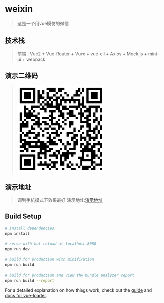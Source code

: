 # weixin

> 这是一个用vue模仿的微信

## 技术栈
> 前端 : Vue2 + Vue-Router + Vuex + vue-cil + Axios + Mock.js + mint-ui + webpack

## 演示二维码
> ![演示二维码](https://github.com/NeiHengLiu/weixin-vue/blob/master/src/assets/mdImages/erweima.png)

## 演示地址
> 调到手机模式下效果最好
> 演示地址:[演示地址](https://neihengliu.github.io/weixin-view)

## Build Setup

``` bash
# install dependencies
npm install

# serve with hot reload at localhost:8080
npm run dev

# build for production with minification
npm run build

# build for production and view the bundle analyzer report
npm run build --report
```

For a detailed explanation on how things work, check out the [guide](http://vuejs-templates.github.io/webpack/) and [docs for vue-loader](http://vuejs.github.io/vue-loader).
